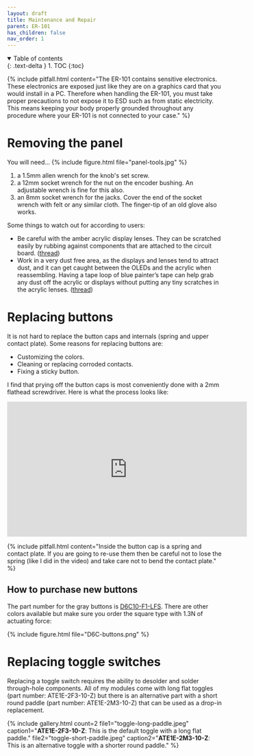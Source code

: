 ```yaml
---
layout: draft
title: Maintenance and Repair
parent: ER-101
has_children: false
nav_order: 1
---
```


<details open markdown="block">
  <summary>
    Table of contents
  </summary>
  {: .text-delta }
1. TOC
{:toc}
</details>

{% include pitfall.html
content="The ER-101 contains sensitive electronics.  These electronics are exposed just like they are on a graphics card that you would install in a PC.  Therefore when handling the ER-101, you must take proper precautions to not expose it to ESD such as from static electricity.  This means keeping your body properly grounded throughout any procedure where your ER-101 is not connected to your case."
%}

# Removing the panel
You will need...
{% include figure.html
file="panel-tools.jpg"
%}
1. a 1.5mm allen wrench for the knob's set screw.
1. a 12mm socket wrench for the nut on the encoder bushing.  An adjustable wrench is fine for this also.
1. an 8mm socket wrench for the jacks.  Cover the end of the socket wrench with felt or any similar cloth.  The finger-tip of an old glove also works.

Some things to watch out for according to users:

* Be careful with the amber acrylic display lenses. They can be scratched easily by rubbing against components that are attached to the circuit board. ([thread](https://forum.orthogonaldevices.com/t/alternate-black-panel-for-the-er-301/2341/118?u=odevices))
* Work in a very dust free area, as the displays and lenses tend to attract dust, and it can get caught between the OLEDs and the acrylic when reassembling. Having a tape loop of blue painter’s tape can help grab any dust off the acrylic or displays without putting any tiny scratches in the acrylic lenses. ([thread](https://forum.orthogonaldevices.com/t/alternate-black-panel-for-the-er-301/2341/118?u=odevices))

# Replacing buttons
It is not hard to replace the button caps and internals (spring and upper contact plate). Some reasons for replacing buttons are:

* Customizing the colors.
* Cleaning or replacing corroded contacts.
* Fixing a sticky button.

I find that prying off the button caps is most conveniently done with a 2mm flathead screwdriver.  Here is what the process looks like:

<iframe width="560" height="315" src="https://www.youtube.com/embed/mQMnuVqC6tY" title="YouTube video player" frameborder="0" allow="accelerometer; autoplay; clipboard-write; encrypted-media; gyroscope; picture-in-picture" allowfullscreen></iframe>

{% include pitfall.html
content="Inside the button cap is a spring and contact plate.  If you are going to re-use them then be careful not to lose the spring (like I did in the video) and take care not to bend the contact plate."
%}

## How to purchase new buttons

The part number for the gray buttons is [D6C10-F1-LFS](https://www.digikey.com/products/en?WT.z_se_ps=1&keywords=D6C10-F1-LFS).  There are other colors available but make sure you order the square type with 1.3N of actuating force:

{% include figure.html
file="D6C-buttons.png"
%}

# Replacing toggle switches

Replacing a toggle switch requires the ability to desolder and solder through-hole components.  All of my modules come with long flat toggles (part number: ATE1E-2F3-10-Z) but there is an alternative part with a short round paddle (part number: ATE1E-2M3-10-Z) that can be used as a drop-in replacement.

{% include gallery.html
count=2
file1="toggle-long-paddle.jpeg"
caption1="**ATE1E-2F3-10-Z**: This is the default toggle with a long flat paddle."
file2="toggle-short-paddle.jpeg"
caption2="**ATE1E-2M3-10-Z**: This is an alternative toggle with a shorter round paddle."
%}
